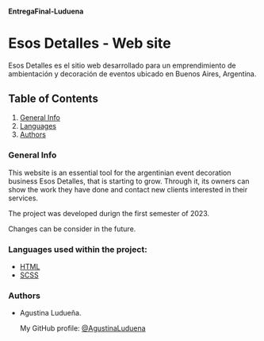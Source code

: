 #### EntregaFinal-Luduena

# Esos Detalles - Web site

Esos Detalles es el sitio web desarrollado para un emprendimiento de ambientación y decoración de eventos ubicado en Buenos Aires, Argentina.

## Table of Contents
1. [General Info](#general-info)
2. [Languages](#languages)
3. [Authors](#authors)

### General Info
This website is an essential tool for the argentinian event decoration business Esos Detalles, that is starting to grow.
Through it, its owners can show the work they have done and contact new clients interested in their services.

The project was developed durign the first semester of 2023. 

Changes can be consider in the future.

### Languages used within the project:

* [HTML](https://lenguajehtml.com/html/) 
* [SCSS](https://docs.fileformat.com/es/web/scss/)




### Authors

- Agustina Ludueña. 

    My GitHub profile: [@AgustinaLuduena](https://github.com/AgustinaLuduena)

